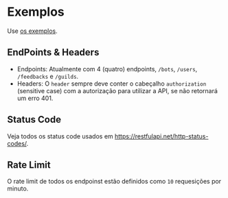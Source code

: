 # Exemplos

Use [os exemplos](https://github.com/Simo-Workspace/Botlist-Api/tree/main/src/controllers).

## EndPoints & Headers

- Endpoints: Atualmente com 4 (quatro) endpoints, `/bots`, `/users`, `/feedbacks` e `/guilds`.
- Headers: O `header` sempre deve conter o cabeçalho `authorization` (sensitive case) com a autorização para utilizar a API, se não retornará um erro 401.

## Status Code

Veja todos os status code usados em <https://restfulapi.net/http-status-codes/>.

## Rate Limit

O rate limit de todos os endpoinst estão definidos como `10` requesições por minuto.
